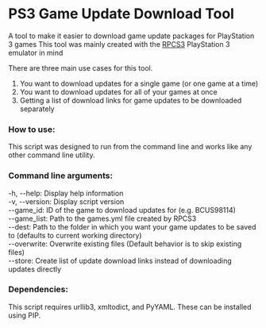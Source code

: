 # PS3 Game Update Download Tool
A tool to make it easier to download game update packages for PlayStation 3 games
This tool was mainly created with the [RPCS3](https://rpcs3.net) PlayStation 3 emulator in mind

There are three main use cases for this tool.
1. You want to download updates for a single game (or one game at a time)
2. You want to download updates for all of your games at once
3. Getting a list of download links for game updates to be downloaded separately

### How to use:
This script was designed to run from the command line and works like any other command line utility.

### Command line arguments:
-h, --help: Display help information\
-v, --version: Display script version\
--game_id: ID of the game to download updates for (e.g. BCUS98114)\
--game_list: Path to the games.yml file created by RPCS3\
--dest: Path to the folder in which you want your game updates to be saved to (defaults to current working directory)\
--overwrite: Overwrite existing files (Default behavior is to skip existing files)\
--store: Create list of update download links instead of downloading updates directly

### Dependencies:
This script requires urllib3, xmltodict, and PyYAML. These can be installed using PIP.
